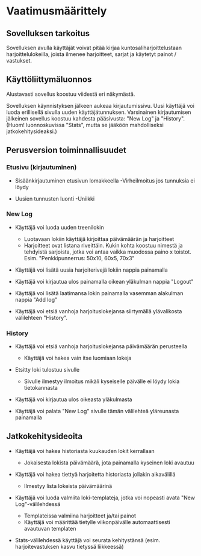 # Vaatimusmäärittely

## Sovelluksen tarkoitus

Sovelluksen avulla käyttäjät voivat pitää kirjaa kuntosaliharjoittelustaan harjoittelulokeilla, joista ilmenee harjoitteet, sarjat ja käytetyt painot / vastukset.

## Käyttöliittymäluonnos

Alustavasti sovellus koostuu viidestä eri näkymästä.

Sovelluksen käynnistyksen jälkeen aukeaa kirjautumissivu. Uusi käyttäjä voi luoda erillisellä sivulla uuden käyttäjätunnuksen. Varsinainen kirjautumisen jälkeinen sovellus koostuu kahdesta pääsivusta: "New Log" ja "History". (Huom! luonnoskuvissa "Stats", mutta se jääköön mahdolliseksi jatkokehitysideaksi.)

## Perusversion toiminnallisuudet

### Etusivu (kirjautuminen)

- Sisäänkirjautuminen etusivun lomakkeella
  -Virheilmoitus jos tunnuksia ei löydy

- Uusien tunnusten luonti
  -Uniikki

### New Log

- Käyttäjä voi luoda uuden treenilokin
  - Luotavaan lokiin käyttäjä kirjoittaa päivämäärän ja harjoitteet
  - Harjoitteet ovat listana riveittäin. Kukin kohta koostuu nimestä ja tehdyistä sarjoista, jotka voi antaa vaikka muodossa paino x toistot. Esim. "Penkkipunnerrus: 50x10, 60x5, 70x3"

- Käyttäjä voi lisätä uusia harjoiterivejä lokiin nappia painamalla

- Käyttäjä voi kirjautua ulos painamalla oikean yläkulman nappia "Logout"

- Käyttäjä voi lisätä laatimansa lokin painamalla vasemman alakulman nappia "Add log"

- Käyttäjä voi etsiä vanhoja harjoituslokejansa siirtymällä ylävalikosta välilehteen "History".

### History

- Käyttäjä voi etsiä vanhoja harjoituslokejansa päivämäärän perusteella
  - Käyttäjä voi hakea vain itse luomiaan lokeja

- Etsitty loki tulostuu sivulle
  - Sivulle ilmestyy ilmoitus mikäli kyseiselle päivälle ei löydy lokia tietokannasta

- Käyttäjä voi kirjautua ulos oikeasta yläkulmasta

- Käyttäjä voi palata "New Log" sivulle tämän välilehteä yläreunasta painamalla

## Jatkokehitysideoita

- Käyttäjä voi hakea historiasta kuukauden lokit kerrallaan
  - Jokaisesta lokista päivämäärä, jota painamalla kyseinen loki avautuu

- Käyttäjä voi hakea tiettyä harjoitetta historiasta jollakin aikavälillä
  - Ilmestyy lista lokeista päivämäärinä

- Käyttäjä voi luoda valmiita loki-templateja, jotka voi nopeasti avata "New Log"-välilehdessä
  - Templateissa valmiina harjoitteet ja/tai painot
  - Käyttäjä voi määrittää tietylle viikonpäivälle automaattisesti avautuvan templaten

- Stats-välilehdessä käyttäjä voi seurata kehitystänsä (esim. harjoitevastuksen kasvu tietyssä liikkeessä)

